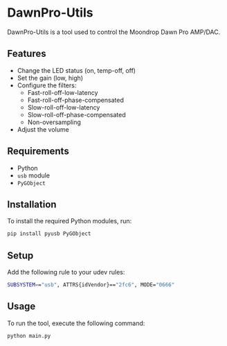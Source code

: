 # DawnPro-Utils
DawnPro-Utils is a tool used to control the Moondrop Dawn Pro AMP/DAC.

## Features

- Change the LED status (on, temp-off, off)
- Set the gain (low, high)
- Configure the filters:
    - Fast-roll-off-low-latency
    - Fast-roll-off-phase-compensated
    - Slow-roll-off-low-latency
    - Slow-roll-off-phase-compensated
    - Non-oversampling
- Adjust the volume

## Requirements

- Python
- `usb` module
- `PyGObject`

## Installation

To install the required Python modules, run:

```sh
pip install pyusb PyGObject
```

## Setup

Add the following rule to your udev rules:

```sh
SUBSYSTEM=="usb", ATTRS{idVendor}=="2fc6", MODE="0666"
```

## Usage

To run the tool, execute the following command:

```sh
python main.py
```